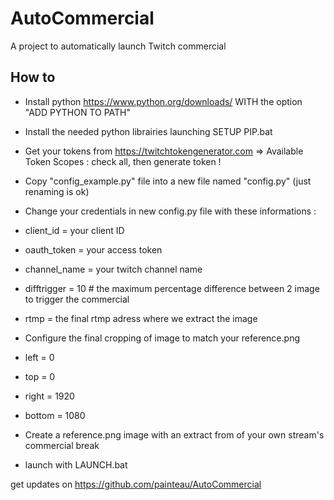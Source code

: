 # AutoCommercial
 A project to automatically launch Twitch commercial
 
 ## How to
* Install python https://www.python.org/downloads/ WITH the option "ADD PYTHON TO PATH"
* Install the needed python librairies launching SETUP PIP.bat
* Get your tokens from https://twitchtokengenerator.com
=> Available Token Scopes : check all, then generate token !

* Copy "config_example.py" file into a new file named "config.py" (just renaming is ok)

* Change your credentials in new config.py file with these informations :

* client_id = your client ID
* oauth_token = your access token
* channel_name = your twitch channel name
* difftrigger = 10 # the maximum percentage difference between 2 image to trigger the commercial
* rtmp = the final rtmp adress where we extract the image
* Configure the final cropping of image to match your reference.png
* left = 0
* top = 0
* right = 1920
* bottom = 1080


* Create a reference.png image with an extract from of your own stream's commercial break


* launch with LAUNCH.bat


get updates on https://github.com/painteau/AutoCommercial
